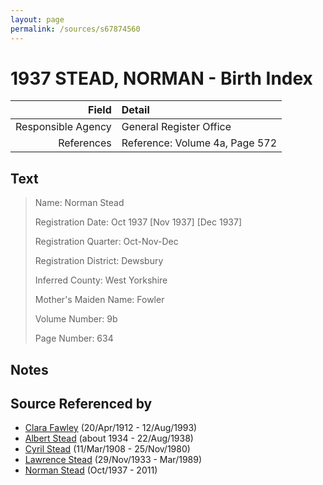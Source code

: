 ```yaml
---
layout: page
permalink: /sources/s67874560
---
```


# 1937 STEAD, NORMAN - Birth Index

Field | Detail
---:|:---
Responsible Agency | General Register Office
References | Reference: Volume 4a, Page 572

## Text

> Name: Norman Stead
>
> Registration Date: Oct 1937 [Nov 1937] [Dec 1937]
>
> Registration Quarter: Oct-Nov-Dec
>
> Registration District: Dewsbury
>
> Inferred County: West Yorkshire
>
> Mother's Maiden Name: Fowler
>
> Volume Number: 9b
>
> Page Number: 634
>

## Notes


## Source Referenced by

* [Clara Fawley](../people/@7539126@-clara-fawley-b1912-4-20-d1993-8-12.md) (20/Apr/1912 - 12/Aug/1993)
* [Albert Stead](../people/@82189144@-albert-stead-b1934-d1938-8-22.md) (about 1934 - 22/Aug/1938)
* [Cyril Stead](../people/@61214710@-cyril-stead-b1908-3-11-d1980-11-25.md) (11/Mar/1908 - 25/Nov/1980)
* [Lawrence Stead](../people/@18256653@-lawrence-stead-b1933-11-29-d1989-3.md) (29/Nov/1933 - Mar/1989)
* [Norman Stead](../people/@69808462@-norman-stead-b1937-10-d2011.md) (Oct/1937 - 2011)

